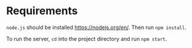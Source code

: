 # Requirements

```node.js``` should be installed https://nodejs.org/en/. Then run ```npm install```.

To run the server, ```cd``` into the project directory and run ```npm start```.
